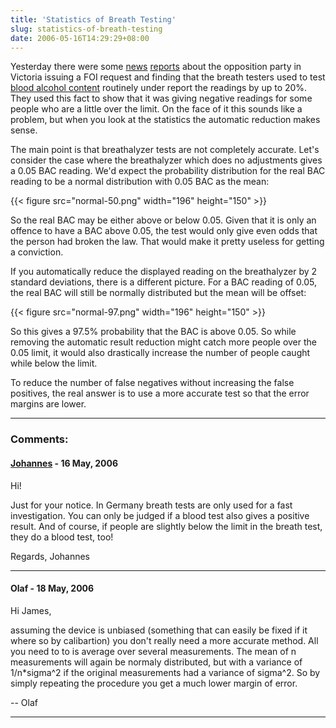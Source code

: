 ```yaml
---
title: 'Statistics of Breath Testing'
slug: statistics-of-breath-testing
date: 2006-05-16T14:29:29+08:00
---
```


Yesterday there were some
[news](http://www.abc.net.au/news/newsitems/200605/s1638283.htm)
[reports](http://www.theage.com.au/news/national/breathtest-tolerance-a-copout/2006/05/15/1147545253428.html)
about the opposition party in Victoria issuing a FOI request and finding
that the breath testers used to test [blood alcohol
content](http://en.wikipedia.org/wiki/Blood_alcohol_content) routinely
under report the readings by up to 20%. They used this fact to show that
it was giving negative readings for some people who are a little over
the limit. On the face of it this sounds like a problem, but when you
look at the statistics the automatic reduction makes sense.

The main point is that breathalyzer tests are not completely accurate.
Let\'s consider the case where the breathalyzer which does no
adjustments gives a 0.05 BAC reading. We\'d expect the probability
distribution for the real BAC reading to be a normal distribution with
0.05 BAC as the mean:

{{< figure src="normal-50.png" width="196" height="150" >}}

So the real BAC may be either above or below 0.05. Given that it is only
an offence to have a BAC above 0.05, the test would only give even odds
that the person had broken the law. That would make it pretty useless
for getting a conviction.

If you automatically reduce the displayed reading on the breathalyzer by
2 standard deviations, there is a different picture. For a BAC reading
of 0.05, the real BAC will still be normally distributed but the mean
will be offset:

{{< figure src="normal-97.png" width="196" height="150" >}}

So this gives a 97.5% probability that the BAC is above 0.05. So while
removing the automatic result reduction might catch more people over the
0.05 limit, it would also drastically increase the number of people
caught while below the limit.

To reduce the number of false negatives without increasing the false
positives, the real answer is to use a more accurate test so that the
error margins are lower.

---
### Comments:
#### [Johannes](http://www.anjuta.org) - <time datetime="2006-05-16 22:54:57">16 May, 2006</time>

Hi!

Just for your notice. In Germany breath tests are only used for a fast
investigation. You can only be judged if a blood test also gives a
positive result. And of course, if people are slightly below the limit
in the breath test, they do a blood test, too!

Regards,
Johannes

---
#### Olaf - <time datetime="2006-05-18 06:57:18">18 May, 2006</time>

Hi James,

assuming the device is unbiased (something that can easily be fixed if
it where so by calibartion) you don\'t really need a more accurate
method. All you need to to is average over several measurements. The
mean of n measurements will again be normaly distributed, but with a
variance of 1/n\*sigma\^2 if the original measurements had a variance of
sigma\^2. So by simply repeating the procedure you get a much lower
margin of error.

\-- Olaf

---
